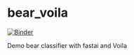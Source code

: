 # bear_voila

[![Binder](https://mybinder.org/badge_logo.svg)](https://mybinder.org/v2/gh/jacksandom/bear_voila/HEAD?filepath=%2Fvoila%2Frender%2Fbear_classifier.ipynb)

Demo bear classifier with fastai and Voila

